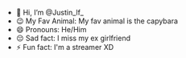 - 👋 Hi, I’m @Justin_lf_
- 😉 My Fav Animal: My fav animal is the capybara
- 😄 Pronouns: He/Him
- 😔 Sad fact: I miss my ex girlfriend
- ⚡ Fun fact: I'm a streamer XD

<!---
Justin-LF-REAL/Justin-LF-REAL is a ✨ special ✨ repository because its `README.md` (this file) appears on your GitHub profile.
You can click the Preview link to take a look at your changes.
--->
